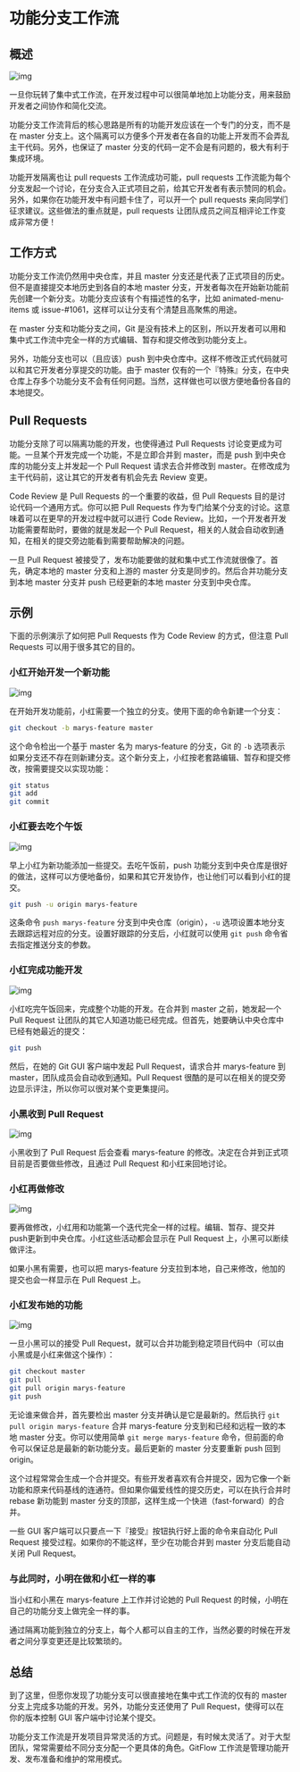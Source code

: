 # 功能分支工作流

## 概述

![img](../assets/git-workflow-feature-branch-1.png)

一旦你玩转了集中式工作流，在开发过程中可以很简单地加上功能分支，用来鼓励开发者之间协作和简化交流。

功能分支工作流背后的核心思路是所有的功能开发应该在一个专门的分支，而不是在 master 分支上。这个隔离可以方便多个开发者在各自的功能上开发而不会弄乱主干代码。另外，也保证了 master 分支的代码一定不会是有问题的，极大有利于集成环境。

功能开发隔离也让 pull requests 工作流成功可能，pull requests 工作流能为每个分支发起一个讨论，在分支合入正式项目之前，给其它开发者有表示赞同的机会。另外，如果你在功能开发中有问题卡住了，可以开一个 pull requests 来向同学们征求建议。这些做法的重点就是，pull requests 让团队成员之间互相评论工作变成非常方便！

## 工作方式

功能分支工作流仍然用中央仓库，并且 master 分支还是代表了正式项目的历史。但不是直接提交本地历史到各自的本地 master 分支，开发者每次在开始新功能前先创建一个新分支。功能分支应该有个有描述性的名字，比如 animated-menu-items 或 issue-#1061，这样可以让分支有个清楚且高聚焦的用途。

在 master 分支和功能分支之间，Git 是没有技术上的区别，所以开发者可以用和集中式工作流中完全一样的方式编辑、暂存和提交修改到功能分支上。

另外，功能分支也可以（且应该）push 到中央仓库中。这样不修改正式代码就可以和其它开发者分享提交的功能。由于 master 仅有的一个『特殊』分支，在中央仓库上存多个功能分支不会有任何问题。当然，这样做也可以很方便地备份各自的本地提交。

## Pull Requests

功能分支除了可以隔离功能的开发，也使得通过 Pull Requests 讨论变更成为可能。一旦某个开发完成一个功能，不是立即合并到 master，而是 push 到中央仓库的功能分支上并发起一个 Pull Request 请求去合并修改到 master。在修改成为主干代码前，这让其它的开发者有机会先去 Review 变更。

Code Review 是 Pull Requests 的一个重要的收益，但 Pull Requests 目的是讨论代码一个通用方式。你可以把 Pull Requests 作为专门给某个分支的讨论。这意味着可以在更早的开发过程中就可以进行 Code Review。比如，一个开发者开发功能需要帮助时，要做的就是发起一个 Pull Request，相关的人就会自动收到通知，在相关的提交旁边能看到需要帮助解决的问题。

一旦 Pull Request 被接受了，发布功能要做的就和集中式工作流就很像了。首先，确定本地的 master 分支和上游的 master 分支是同步的。然后合并功能分支到本地 master 分支并 push 已经更新的本地 master 分支到中央仓库。

## 示例

下面的示例演示了如何把 Pull Requests 作为 Code Review 的方式，但注意 Pull Requests 可以用于很多其它的目的。

### 小红开始开发一个新功能

![img](../assets/git-workflow-feature-branch-2.png)

在开始开发功能前，小红需要一个独立的分支。使用下面的命令新建一个分支：

```bash
git checkout -b marys-feature master
```

这个命令检出一个基于 master 名为 marys-feature 的分支，Git 的 `-b` 选项表示如果分支还不存在则新建分支。这个新分支上，小红按老套路编辑、暂存和提交修改，按需要提交以实现功能：

```bash
git status
git add
git commit
```

### 小红要去吃个午饭

![img](../assets/git-workflow-feature-branch-3.png)

早上小红为新功能添加一些提交。去吃午饭前，push 功能分支到中央仓库是很好的做法，这样可以方便地备份，如果和其它开发协作，也让他们可以看到小红的提交。

```bash
git push -u origin marys-feature
```

这条命令 `push marys-feature` 分支到中央仓库（origin），`-u` 选项设置本地分支去跟踪远程对应的分支。设置好跟踪的分支后，小红就可以使用 `git push` 命令省去指定推送分支的参数。

### 小红完成功能开发

![img](../assets/git-workflow-feature-branch-4.png)

小红吃完午饭回来，完成整个功能的开发。在合并到 master 之前，她发起一个 Pull Request 让团队的其它人知道功能已经完成。但首先，她要确认中央仓库中已经有她最近的提交：

```bash
git push
```

然后，在她的 Git GUI 客户端中发起 Pull Request，请求合并 marys-feature 到 master，团队成员会自动收到通知。Pull Request 很酷的是可以在相关的提交旁边显示评注，所以你可以很对某个变更集提问。

### 小黑收到 Pull Request

![img](../assets/git-workflow-feature-branch-5.png)

小黑收到了 Pull Request 后会查看 marys-feature 的修改。决定在合并到正式项目前是否要做些修改，且通过 Pull Request 和小红来回地讨论。

### 小红再做修改

![img](../assets/git-workflow-feature-branch-6.png)

要再做修改，小红用和功能第一个迭代完全一样的过程。编辑、暂存、提交并push更新到中央仓库。小红这些活动都会显示在 Pull Request 上，小黑可以断续做评注。

如果小黑有需要，也可以把 marys-feature 分支拉到本地，自己来修改，他加的提交也会一样显示在 Pull Request 上。

### 小红发布她的功能

![img](../assets/git-workflow-feature-branch-7.png)

一旦小黑可以的接受 Pull Request，就可以合并功能到稳定项目代码中（可以由小黑或是小红来做这个操作）：

```bash
git checkout master
git pull
git pull origin marys-feature
git push
```

无论谁来做合并，首先要检出 master 分支并确认是它是最新的。然后执行 `git pull origin marys-feature` 合并 marys-feature 分支到和已经和远程一致的本地 master 分支。你可以使用简单 `git merge marys-feature` 命令，但前面的命令可以保证总是最新的新功能分支。最后更新的 master 分支要重新 push 回到 origin。

这个过程常常会生成一个合并提交。有些开发者喜欢有合并提交，因为它像一个新功能和原来代码基线的连通符。但如果你偏爱线性的提交历史，可以在执行合并时 rebase 新功能到 master 分支的顶部，这样生成一个快进（fast-forward）的合并。

一些 GUI 客户端可以只要点一下『接受』按钮执行好上面的命令来自动化 Pull Request 接受过程。如果你的不能这样，至少在功能合并到 master 分支后能自动关闭 Pull Request。

### 与此同时，小明在做和小红一样的事

当小红和小黑在 marys-feature 上工作并讨论她的 Pull Request 的时候，小明在自己的功能分支上做完全一样的事。

通过隔离功能到独立的分支上，每个人都可以自主的工作，当然必要的时候在开发者之间分享变更还是比较繁琐的。

## 总结

到了这里，但愿你发现了功能分支可以很直接地在集中式工作流的仅有的 master 分支上完成多功能的开发。另外，功能分支还使用了 Pull Request，使得可以在你的版本控制 GUI 客户端中讨论某个提交。

功能分支工作流是开发项目异常灵活的方式。问题是，有时候太灵活了。对于大型团队，常常需要给不同分支分配一个更具体的角色。GitFlow 工作流是管理功能开发、发布准备和维护的常用模式。